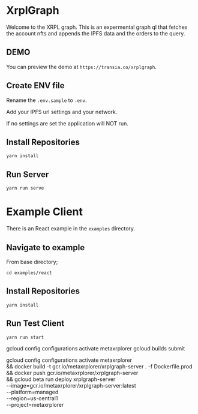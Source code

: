 # XrplGraph

Welcome to the XRPL graph. This is an expermental graph ql that fetches the account nfts and appends the IPFS data and the orders to the query.

## DEMO

You can preview the demo at `https://transia.co/xrplgraph`.

## Create ENV file

Rename the `.env.sample` to `.env`.

Add your IPFS url settings and your network. 

If no settings are set the application will NOT run.

## Install Repositories

```
yarn install
```

## Run Server

```
yarn run serve
```

# Example Client

There is an React example in the `examples` directory.

## Navigate to example

From base directory;

```
cd examples/react
```

## Install Repositories

```
yarn install
```

## Run Test Client

```
yarn run start
```

gcloud config configurations activate metaxrplorer
gcloud builds submit

gcloud config configurations activate metaxrplorer \
&& docker build -t gcr.io/metaxrplorer/xrplgraph-server . -f Dockerfile.prod \
&& docker push gcr.io/metaxrplorer/xrplgraph-server \
&& gcloud beta run deploy xrplgraph-server \
--image=gcr.io/metaxrplorer/xrplgraph-server:latest \
--platform=managed \
--region=us-central1 \
--project=metaxrplorer